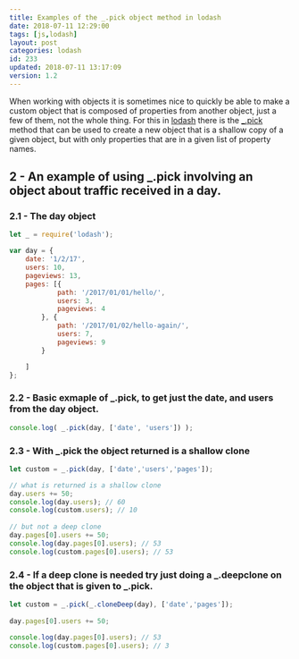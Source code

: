 ```yaml
---
title: Examples of the _.pick object method in lodash
date: 2018-07-11 12:29:00
tags: [js,lodash]
layout: post
categories: lodash
id: 233
updated: 2018-07-11 13:17:09
version: 1.2
---
```


When working with objects it is sometimes nice to quickly be able to make a custom object that is composed of properties from another object, just a few of them, not the whole thing. For this in [lodash](https://lodash.com/) there is the [\_.pick](https://lodash.com/docs/4.17.10#pick) method that can be used to create a new object that is a shallow copy of a given object, but with only properties that are in a given list of property names.


<!-- more -->


## 2 - An example of using \_.pick involving an object about traffic received in a day.

### 2.1 - The day object

```js
let _ = require('lodash');

var day = {
    date: '1/2/17',
    users: 10,
    pageviews: 13,
    pages: [{
            path: '/2017/01/01/hello/',
            users: 3,
            pageviews: 4
        }, {
            path: '/2017/01/02/hello-again/',
            users: 7,
            pageviews: 9
        }

    ]
};
```

### 2.2 - Basic exmaple of \_.pick, to get just the date, and users from the day object.

```js
console.log( _.pick(day, ['date', 'users']) );
```

### 2.3 - With \_.pick the object returned is a shallow clone

```js
let custom = _.pick(day, ['date','users','pages']);

// what is returned is a shallow clone
day.users += 50;
console.log(day.users); // 60
console.log(custom.users); // 10
 
// but not a deep clone
day.pages[0].users += 50;
console.log(day.pages[0].users); // 53
console.log(custom.pages[0].users); // 53
```

### 2.4 - If a deep clone is needed try just doing a \_.deepclone on the object that is given to \_.pick.


```js
let custom = _.pick(_.cloneDeep(day), ['date','pages']);
 
day.pages[0].users += 50;
 
console.log(day.pages[0].users); // 53
console.log(custom.pages[0].users); // 3
```
